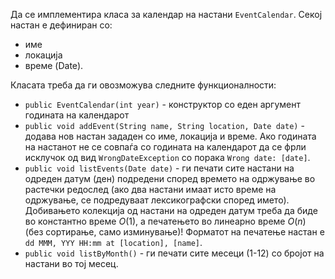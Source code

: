 Да се имплементира класа за календар на настани `EventCalendar`. Секој настан е дефиниран со:

- име
- локација
- време (Date).

Класата треба да ги овозможува следните функционалности:

- `public EventCalendar(int year)` - конструктор со еден аргумент годината на календарот
- `public void addEvent(String name, String location, Date date)` - додава нов настан зададен со име, локација и време. Ако годината на настанот не се совпаѓа со годината на календарот да се фрли исклучок од вид `WrongDateException` со порака `Wrong date: [date]`.
- `public void listEvents(Date date)` - ги печати сите настани на одреден датум (ден) подредени според времето на одржување во растечки редослед (ако два настани имаат исто време на одржување, се подредуваат лексикографски според името). Добивањето колекција од настани на одреден датум треба да биде во константно време $O(1)$, а печатењето во линеарно време $O(n)$ (без сортирање, само изминување)! Форматот на печатење настан е `dd MMM, YYY HH:mm at [location], [name]`.
- `public void listByMonth()` - ги печати сите месеци (1-12) со бројот на настани во тој месец.

